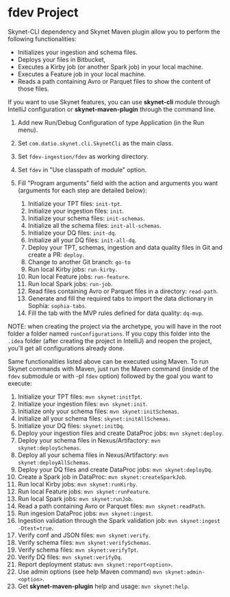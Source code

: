 # fdev Project

Skynet-CLI dependency and Skynet Maven plugin allow you to perform the following functionalities:

* Initializes your ingestion and schema files.
* Deploys your files in Bitbucket,
* Executes a Kirby job (or another Spark job) in your local machine.
* Executes a Feature job in your local machine.
* Reads a path containing Avro or Parquet files to show the content of those files.


If you want to use Skynet features, you can use **skynet-cli** module through IntelliJ configuration or
**skynet-maven-plugin** through the command line.


1. Add new Run/Debug Configuration of type Application (in the Run menu).
2. Set ``com.datio.skynet.cli.SkynetCli`` as the main class.
3. Set ``fdev-ingestion/fdev`` as working directory.
4. Set ``fdev`` in "Use classpath of module" option.
5. Fill "Program arguments" field with the action and arguments you want (arguments for each step are 
detailed below):

    1. Initialize your TPT files: ``init-tpt``.
    2. Initialize your ingestion files: ``init``.
    3. Initialize your schema files: ``init-schemas``.
    4. Initialize all the schema files: ``init-all-schemas``.
    5. Initialize your DQ files: ``init-dq``.
    6. Initialize all your DQ files: ``init-all-dq``.
    7. Deploy your TPT, schemas, ingestion and data quality files in Git and create a PR: ``deploy``.
    8. Change to another Git branch: ``go-to``
    9. Run local Kirby jobs: ``run-kirby``.
    10. Run local Feature jobs: ``run-feature``.
    11. Run local Spark jobs: ``run-job``.
    12. Read files containing Avro or Parquet files in a directory: ``read-path``.
    13. Generate and fill the required tabs to import the data dictionary in Sophia: ``sophia-tabs``.
    14. Fill the tab with the MVP rules defined for data quality: ``dq-mvp``.
    
NOTE: when creating the project via the archetype, you will have in the root folder a folder named ``runConfigurations``.
If you copy this folder into the ``.idea`` folder (after creating the project in IntelliJ) and reopen the project,
you'll get all configurations already done. 
    

Same functionalities listed above can be executed using Maven. To run Skynet commands with Maven,
just run the Maven command (inside of the ``fdev`` submodule or with -pl ``fdev`` option)
followed by the goal you want to execute:
    
 1. Initialize your TPT files: ``mvn skynet:initTpt``.
 2. Initialize your ingestion files: ``mvn skynet:init``.
 3. Initialize only your schema files: ``mvn skynet:initSchemas``.
 4. Initialize all your schema files: ``skynet:initAllSchemas``.
 5. Initialize your DQ files: ``skynet:initDq``.
 6. Deploy your ingestion files and create DataProc jobs: ``mvn skynet:deploy``.
 7. Deploy your schema files in Nexus/Artifactory: ``mvn skynet:deploySchemas``.
 8. Deploy all your schema files in Nexus/Artifactory: ``mvn skynet:deployAllSchemas``.
 9. Deploy your DQ files and create DataProc jobs: ``mvn skynet:deployDq``.
 10. Create a Spark job in DataProc: ``mvn skynet:createSparkJob``.
 11. Run local Kirby jobs: ``mvn skynet:runKirby``.
 12. Run local Feature jobs: ``mvn skynet:runFeature``.
 13. Run local Spark jobs: ``mvn skynet:runJob``.
 14. Read a path containing Avro or Parquet files: ``mvn skynet:readPath``.
 15. Run ingesion DataProc jobs: ``mvn skynet:ingest``.
 16. Ingestion validation through the Spark validation job: ``mvn skynet:ingest -Dtest=true``.
 17. Verify conf and JSON files: ``mvn skynet:verify``.
 18. Verify schema files: ``mvn skynet:verifySchemas``.
 19. Verify schema files: ``mvn skynet:verifyTpt``.
 20. Verify DQ files: ``mvn skynet:verifyDq``.
 21. Report deployment status: ``mvn skynet:report<option>``.
 22. Use admin options (see help Maven command) ``mvn skynet:admin-<option>``.
 23. Get **skynet-maven-plugin** help and usage: ``mvn skynet:help``.
